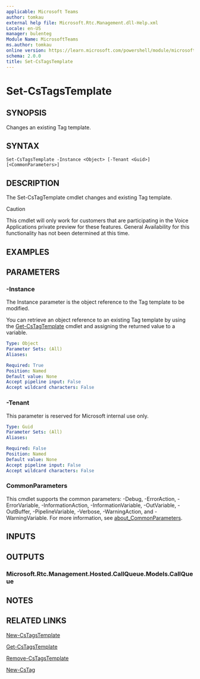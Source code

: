 ```yaml
---
applicable: Microsoft Teams
author: tomkau
external help file: Microsoft.Rtc.Management.dll-Help.xml
Locale: en-US
manager: bulenteg
Module Name: MicrosoftTeams
ms.author: tomkau
online version: https://learn.microsoft.com/powershell/module/microsoftteams/set-cstagstemplate
schema: 2.0.0
title: Set-CsTagsTemplate
---
```


# Set-CsTagsTemplate

## SYNOPSIS
Changes an existing Tag template.

## SYNTAX
```
Set-CsTagsTemplate -Instance <Object> [-Tenant <Guid>] [<CommonParameters>]
```

## DESCRIPTION
The Set-CsTagTemplate cmdlet changes and existing Tag template.

> [!CAUTION]
> This cmdlet will only work for customers that are participating in the Voice Applications private preview for these features. General Availability for this functionality has not been determined at this time.

## EXAMPLES



## PARAMETERS

### -Instance
The Instance parameter is the object reference to the Tag template to be modified.

You can retrieve an object reference to an existing Tag template by using the [Get-CsTagTemplate](Get-CsTagTemplate.md) cmdlet and assigning the returned value to a variable.

```yaml
Type: Object
Parameter Sets: (All)
Aliases:

Required: True
Position: Named
Default value: None
Accept pipeline input: False
Accept wildcard characters: False
```

### -Tenant
This parameter is reserved for Microsoft internal use only.

```yaml
Type: Guid
Parameter Sets: (All)
Aliases:

Required: False
Position: Named
Default value: None
Accept pipeline input: False
Accept wildcard characters: False
```

### CommonParameters
This cmdlet supports the common parameters: -Debug, -ErrorAction, -ErrorVariable, -InformationAction, -InformationVariable, -OutVariable, -OutBuffer, -PipelineVariable, -Verbose, -WarningAction, and -WarningVariable. For more information, see [about_CommonParameters](https://go.microsoft.com/fwlink/?LinkID=113216).

## INPUTS

## OUTPUTS

### Microsoft.Rtc.Management.Hosted.CallQueue.Models.CallQueue

## NOTES

## RELATED LINKS

[New-CsTagsTemplate](New-CsTagsTemplate.md)

[Get-CsTagsTemplate](Get-CsTagsTemplate.md)

[Remove-CsTagsTemplate](Remove-CsTagsTemplate.md)

[New-CsTag](New-CsTag.md)
